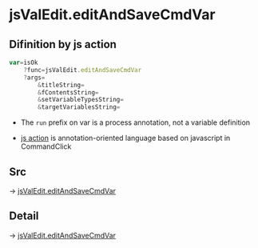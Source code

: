 # jsValEdit.editAndSaveCmdVar

## Difinition by js action

```js.js
var=isOk
	?func=jsValEdit.editAndSaveCmdVar
	?args=
		&titleString=
		&fContentsString=
		&setVariableTypesString=
		&targetVariablesString=
```

- The `run` prefix on var is a process annotation, not a variable definition

- [js action](#) is annotation-oriented language based on javascript in CommandClick

## Src

-> [jsValEdit.editAndSaveCmdVar](https://github.com/puutaro/CommandClick/blob/master/app/src/main/java/com/puutaro/commandclick/fragment_lib/terminal_fragment/js_interface/edit/JsValEdit.kt#L23)

## Detail

-> [jsValEdit.editAndSaveCmdVar](https://github.com/puutaro/CommandClick/blob/master/md/developer/js_interface/details/edit/JsValEdit/editAndSaveCmdVar.md)

